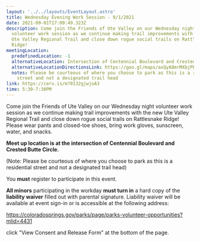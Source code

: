 ```yaml
---
layout: '../../layouts/EventLayout.astro'
title: Wednesday Evening Work Session - 9/1/2021
date: 2021-09-01T17:09:49.323Z
description: Come join the Friends of Ute Valley on our Wednesday night
  volunteer work session as we continue making trail improvements with the new
  Ute Valley Regional Trail and close down rogue social trails on Rattlesnake
  Ridge!
meetingLocation:
  predefinedLocation: -1
  alternativeLocation: Intersection of Centennial Boulevard and Crested Butte Circle.
  alternativeLocationDirectionsLink: https://goo.gl/maps/axQyA8mrMXbjPE5F9
  notes: Please be courteous of where you choose to park as this is a residential
    street and not a designated trail head
link: https://cerv.is/m?0132gjwjoA3
time: 5:30-7:30PM
---
```


Come join the Friends of Ute Valley on our Wednesday night volunteer work session as we continue making trail improvements with the new Ute Valley Regional Trail and close down rogue social trails on Rattlesnake Ridge! Please wear pants and closed-toe shoes, bring work gloves, sunscreen, water, and snacks.

**Meet up location is at the intersection of Centennial Boulevard and Crested Butte Circle.**

(Note: Please be courteous of where you choose to park as this is a residential street and not a designated trail head)

You **must** register to participate in this event.

**All minors** participating in the workday **must turn in** a hard copy of the **liability waiver** filled out with parental signature. Liability waiver will be available at event sign-in or is accessible at the following address:

<https://coloradosprings.gov/parks/page/parks-volunteer-opportunities?mlid=4431>

click "View Consent and Release Form" at the bottom of the page.

